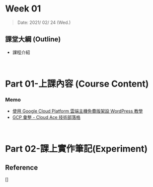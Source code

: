 # Week 01

> Date: 2021/ 02/ 24 (Wed.)

## 課堂大綱 (Outline)
* 課程介紹
<br>


# Part 01-上課內容 (Course Content)
### Memo
* [使用 Google Cloud Platform 雲端主機免費版架設 WordPress 教學](https://free.com.tw/google-cloud-platform-free/)
* [GCP 彙整 - Cloud Ace 技術部落格](https://blog.cloud-ace.tw/category/google-cloud-platform/)
<br>

# Part 02-課上實作筆記(Experiment)

## Reference
[] []()

